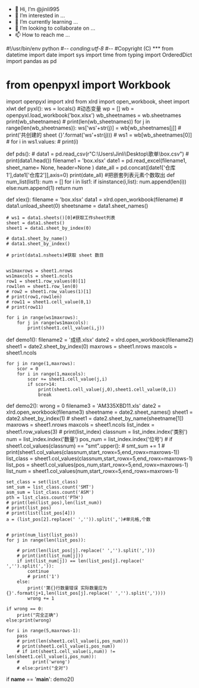 - 👋 Hi, I’m @jinli995
- 👀 I’m interested in ...
- 🌱 I’m currently learning ...
- 💞️ I’m looking to collaborate on ...
- 📫 How to reach me ...

<!---
jinli995/jinli995 is a ✨ special ✨ repository because its `README.md` (this file) appears on your GitHub profile.
You can click the Preview link to take a look at your changes.
--->
#!/usr/bin/env python
#-*- conding:utf-8 #-*-
#Copyright (C) ***
from datetime import date
import sys
import time
from typing import OrderedDict
import pandas as pd
# from openpyxl import Workbook
import openpyxl
import xlrd
from xlrd import open_workbook, sheet
import xlwt
def pyxl():
    ws = locals() #动态变量
    wp = []
    wb = openpyxl.load_workbook('box.xlsx')
    wb_sheetnames = wb.sheetnames
    print(wb_sheetnames)
    # print(len(wb_sheetnames))
    for j in range(len(wb_sheetnames)):
        ws['ws'+str(j)] = wb[wb_sheetnames[j]]
        # print('共创建的 sheet {}'.format('ws'+str(j)))
    # ws1 = wb[wb_sheetnames[0]]
    # for i in ws1.values:
    #     print(i)

def pds():
    # data1 = pd.read_csv(r"C:\Users\Jinli\Desktop\歌单\box.csv")
    # print(data1.head())
    filename1 = 'box.xlsx'
    date1 = pd.read_excel(filename1,
    sheet_name= None,
    header=None
  )
    date_all = pd.concat([date1['仓库1'],date1['仓库2']],axis=0)
    print(date_all)
#把嵌套列表元素个数取出
def num_list(list1):
    num = []
    for i in list1:
        if isinstance(i,list):
            num.append(len(i))
        else:num.append(1)
    return num
    

def xlex():
    filename = 'box.xlsx'
    data1 = xlrd.open_workbook(filename)
    # data1.unload_sheet(0)
    sheetsname = data1.sheet_names()

    # ws1 = data1.sheets()[0]#获取工作sheet列表
    sheet = data1.sheets()
    sheet1 = data1.sheet_by_index(0)

    # data1.sheet_by_name()
    # data1.sheet_by_index()

    # print(data1.nsheets)#获取 sheet 数目


    ws1maxrows = sheet1.nrows
    ws1maxcols = sheet1.ncols
    row1 = sheet1.row_values(0)[1]
    row1len = sheet1.row_len(0)
    # row2 = sheet1.row_values(1)[1]
    # print(row1,row1len)
    # row11 = sheet1.cell_value(0,1)
    # print(row11)

    for i in range(ws1maxrows):
        for j in range(ws1maxcols):
            print(sheet1.cell_value(i,j))

def demo1():
    filename2 = '成绩.xlsx'
    date2 = xlrd.open_workbook(filename2)
    sheet1 = date2.sheet_by_index(0)
    maxrows = sheet1.nrows
    maxcols = sheet1.ncols
    
    for j in range(1,maxrows):
        scor = 0
        for i in range(1,maxcols):
            scor += sheet1.cell_value(j,i)
            if scor>14:
                print(sheet1.cell_value(j,0),sheet1.cell_value(0,i))
                break
def demo2():
    wrong = 0
    filename3 = 'AM335XBD11.xls'
    date2 = xlrd.open_workbook(filename3)
    sheetname = date2.sheet_names()
    sheet1 = date2.sheet_by_index(1)
    # sheet1 = date2.sheet_by_name(sheetname[1])
    maxrows = sheet1.nrows
    maxcols = sheet1.ncols
    list_index = sheet1.row_values(3)
    # print(list_index)
    classnum = list_index.index('类别')
    num = list_index.index('数量')
    pos_num = list_index.index('位号')
    # if sheet1.col_values(classnum) == "smt".upper():
    #     smt_sum += 1
    # print(sheet1.col_values(classnum,start_rowx=5,end_rowx=maxrows-1))
    list_class = sheet1.col_values(classnum,start_rowx=5,end_rowx=maxrows-1)
    list_pos = sheet1.col_values(pos_num,start_rowx=5,end_rowx=maxrows-1)
    list_num = sheet1.col_values(num,start_rowx=5,end_rowx=maxrows-1)

    set_class = set(list_class)
    smt_sum = list_class.count('SMT')
    asm_sum = list_class.count('ASM')
    pth = list_class.count('PTH')
    # print(len(list_pos),len(list_num))
    # print(list_pos)
    # print(list(list_pos[4]))
    a = (list_pos[2].replace(' ','')).split(',')#单元格,个数
 

    # print(num_list(list_pos))
    for j in range(len(list_pos)):
        
        # print(len(list_pos[j].replace(' ','').split(',')))
        # print(int(list_num[j]))
        if int(list_num[j]) == len(list_pos[j].replace(' ','').split(',')):
            continue
            # print('1')
        else:
            print('第{}行数量错误 实际数量应为 {}'.format(j+1,len(list_pos[j].replace(' ','').split(','))))
            wrong += 1

    if wrong == 0:
        print("完全正确") 
    else:print(wrong)

    for i in range(5,maxrows-1):
        pass
        # print(len(sheet1.cell_value(i,pos_num)))
        # print(sheet1.cell_value(i,pos_num))
        # if int(sheet1.cell_value(i,num)) != len(sheet1.cell_value(i,pos_num)):
        #     print('wrong')
        # else:print("全对")
    
   


if  __name__ == '__main__':
    demo2()

